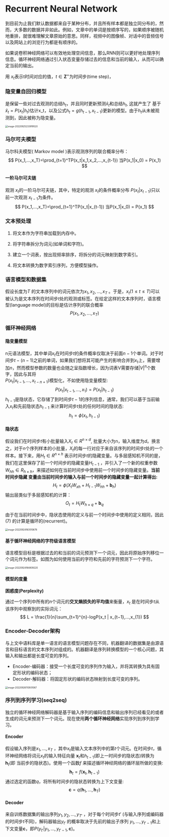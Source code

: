 # Recurrent Neural Network

到目前为止我们默认数据都来自于某种分布，并且所有样本都是独立同分布的，然而，大多数的数据并非如此。例如，文章中的单词是按顺序写的，如果顺序被随机地重排，就很难理解文章原始的意思。同样，视频中的图像帧、对话中的音频信号以及网站上的浏览行为都是有顺序的。

如果说卷积神经网络可以有效地处理空间信息，那么RNN则可以更好地处理序列信息。循环神经网络通过引入状态变量存储过去的信息和当前的输入，从而可以确定当前的输出。

用 $x_t$表示t时间对应的值，$t\in \mathbf{Z}^+$为时间步(time step)，



### 隐变量自回归模型

是保留一些对过去观测的总结$h_t$，并且同时更新预测$\hat{x}_t$和总结$h_t$, 这就产生了 基于$\hat{x}_t=P(x_t|h_t)$估计x_t，以及公式$h_t = g(h_{t−1}, x_{t−1})$更新的模型。由于$h_t$从未被观测到，因此被称为隐变量。

<img src="https://cdn.jsdelivr.net/gh/J-M-LIU/pic-bed@master//img/image-20220925233919520.png" alt="image-20220925233919520" style="zoom:50%;" />



### 马尔可夫模型

马尔科夫模型( Markov model )表示观测序列的联合概率分布：
$$
P(x_1,...,x_T)=\prod_{t=1}^TP(x_t|x_1,x_2,...,x_{t-1}) 当P(x_1|x_0) = P(x_1)
$$

#### 一阶马尔可夫链

观测 ${x_t}$的一阶马尔可夫链，其中，特定的观测 ${x_t}$的条件概率分布 ${P(x_t|x_{t-1})}$只以前一次观测 $x_{t-1}$为条件。
$$
P(x_1,...,x_T)=\prod_{t=1}^TP(x_t|x_{t-1}) 当P(x_1|x_0) = P(x_1)
$$




### 文本预处理

1. 将文本作为字符串加载到内存中。

2. 将字符串拆分为词元(如单词和字符)。

3. 建立一个词表，按出现频率排序，将拆分的词元映射到数字索引。 

4. 将文本转换为数字索引序列，方便模型操作。



### 语言模型和数据集

假设⻓度为$T$ 的文本序列中的词元依次为$x_1 , x_2 , . . . , x_T$ 。于是，$x_t (1 ≤ t ≤ T )$可以被认为是文本序列在时间步$t$处的观测或标签。在给定这样的文本序列时，语言模型(language model)的目标是估计序列的联合概率
$$
P(x_1,x_2,...,x_T)
$$



### 循环神经网络



#### 隐变量模型

n元语法模型，其中单词$x_t$在时间步$t$的条件概率仅取决于前面$n − 1$个单词。对于时间步$t − (n − 1)$之前的单词，如果我们想将其可能产生的影响合并到$x_t$上，需要增加$n$，然而模型参数的数量也会随之呈指数增⻓，因为词表V需要存储$|V|^n$个数字，因此与其将<br>$P(x_t | x_{t−1},...,x_{t−n+1})$模型化，不如使用隐变量模型:
$$
P(x_t | x_{t−1},...,x_{1}) = P(x_t |h_{t-1})
$$
$h_{t-1}$是隐状态，它存储了到时间步$t − 1$的序列信息，通常，我们可以基于当前输入$x_t$和先前隐状态$h_{t−1}$ 来计算时间步$t$处的任何时间的隐状态: 
$$
h_t = \phi(x_t,h_{t-1})
$$




#### 隐状态

假设我们在时间步$t$有小批量输入$X_t \in R^{n×d}$, 批量大小为n，输入维度为$d$。换言之，对于$n$个序列样本的小批量，$X_t$的每一行对应于来自该序列的时间步$t$处的一个样本。接下来，用$H_t \in R^{n×h}$ 表示时间步$t$的隐藏变量。与多层感知机不同的是，我们在这里保存了前一个时间步的隐藏变量$H_{t−1}$ ，并引入了一个新的权重参数$W_{hh} \in R_{h×h}$，来描述如何在当前时间步中使用前一个时间步的隐藏变量。**当前时间步隐藏 变量由当前时间步的输入与前一个时间步的隐藏变量一起计算得出:**
$$
H_t = \phi{(X_tW_{xh} + H_{t-1}W_{hh} + \mathbf{b}_h )}
$$
输出层类似于多层感知机的计算：
$$
O_t = H_tW_{h\times q} + \mathbf{b}_q
$$




由于在当前时间步中，隐状态使用的定义与前一个时间步中使用的定义相同，因此 (7) 的计算是循环的(recurrent)。



<img src="https://cdn.jsdelivr.net/gh/J-M-LIU/pic-bed@master//img/image-20220924163510678.png" alt="image-20220924163510678" style="zoom:50%;" />



#### 基于循环神经网络的字符级语言模型

语言模型目标是根据过去的和当前的词元预测下一个词元，因此将原始序列移位一个词元作为标签。如图为如何使用当前的字符和先前的字符预测下一个字符。

<img src="https://cdn.jsdelivr.net/gh/J-M-LIU/pic-bed@master//img/image-20220924164809220.png" alt="image-20220924164809220" style="zoom:50%;" />





#### 模型的度量

**困惑度(Perplexity)**

通过一个序列中所有的$n$个词元的**交叉熵损失的平均值**来衡量，$x_t$ 是在时间步$t$从该序列中观察到的实际词元：
$$
L = \frac{1}{n}\sum_{t=1}^{n}-logP(x_t | x_{t−1},...,x_{1})
$$





### Encoder-Decoder架构

与上文中语料库是单一语言的语言模型问题存在不同，机器翻译的数据集是由源语言和目标语言的文本序列对组成的。机器翻译是序列转换模型的一个核心问题，其输入和输出都是⻓度可变的序列。

- Encoder-编码器：接受一个⻓度可变的序列作为输入，并将其转换为具有固定形状的编码状态；
- Decoder-解码器：将固定形状的编码状态映射到⻓度可变的序列。

<img src="https://cdn.jsdelivr.net/gh/J-M-LIU/pic-bed@master//img/image-20220926110931067.png" alt="image-20220926110931067" style="zoom:50%;" />



### 序列到序列学习(seq2seq)

独立的循环神经网络解码器是基于输入序列的编码信息和输出序列已经看⻅的或者生成的词元来预测下一个词元。现在使用**两个循环神经网络**实现序列到序列到学习。



#### Encoder

假设输入序列是$x_1, . . . , x_T$ ，其中$x_t$是输入文本序列中的第$t$个词元。在时间步$t$，循环神经网络将词元$x_t$的输入特征向量 $\mathbf{x}_t$和$h_{t−1}$(即上一时间步的隐状态)转换为$\mathbf{h}_t$(即 当前步的隐状态)。使用一个函数$f$ 来描述循环神经网络的循环层所做的变换:
$$
\mathbf{h}_t = f(\mathbf{x}_t,\mathbf{h}_{t-1})
$$
通过选定的函数$q$，将所有时间步的隐状态转换为上下文变量:
$$
\mathbf{c} = q(\mathbf{h}_1,...,\mathbf{h}_T)
$$


#### Decoder

来自训练数据集的输出序列$y_1 , y_2 , . . . , y_{T′}$ ，对于每个时间步$t′$ (与输入序列或编码器的时间步$t$不同)，解码器输出$y_{t′}$ 的概率取决于先前的输出子序列 $y_1,...,y_{t′−1}$和上下文变量$\mathbf{c}$，即$P(y_{t′} | y_1,...,y_{t′−1},\mathbf{c})$。

